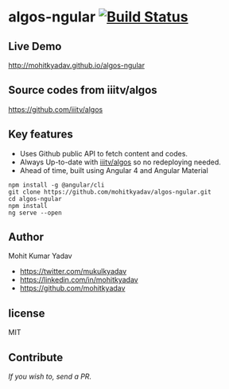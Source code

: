# algos-ngular     [![Build Status](https://travis-ci.com/mohitkyadav/algos-ngular.svg?token=pLJkWav1wbnbGfoLfZtG&branch=master)](https://travis-ci.com/mohitkyadav/algos-ngular)

## Live Demo
http://mohitkyadav.github.io/algos-ngular

## Source codes from iiitv/algos
https://github.com/iiitv/algos

## Key features
* Uses Github public API to fetch content and codes.
* Always Up-to-date with [iiitv/algos](https://github.com/iiitv/algos) so no redeploying needed.
* Ahead of time, built using Angular 4 and Angular Material

```
npm install -g @angular/cli
git clone https://github.com/mohitkyadav/algos-ngular.git
cd algos-ngular
npm install
ng serve --open
```


## Author

Mohit Kumar Yadav

* https://twitter.com/mukulkyadav
* https://linkedin.com/in/mohitkyadav
* https://github.com/mohitkyadav

## license

MIT

## Contribute
*If you wish to, send a PR.*
